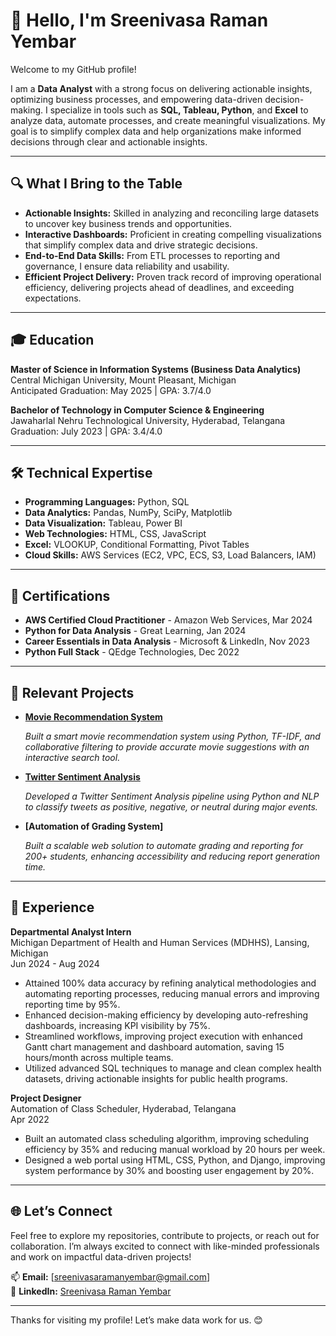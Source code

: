 # 👋 Hello, I'm Sreenivasa Raman Yembar  
Welcome to my GitHub profile!  

I am a **Data Analyst** with a strong focus on delivering actionable insights, optimizing business processes, and empowering data-driven decision-making. I specialize in tools such as **SQL, Tableau, Python**, and **Excel** to analyze data, automate processes, and create meaningful visualizations. My goal is to simplify complex data and help organizations make informed decisions through clear and actionable insights.  

---

## 🔍 What I Bring to the Table  
- **Actionable Insights:** Skilled in analyzing and reconciling large datasets to uncover key business trends and opportunities.  
- **Interactive Dashboards:** Proficient in creating compelling visualizations that simplify complex data and drive strategic decisions.  
- **End-to-End Data Skills:** From ETL processes to reporting and governance, I ensure data reliability and usability.  
- **Efficient Project Delivery:** Proven track record of improving operational efficiency, delivering projects ahead of deadlines, and exceeding expectations.  

---

## 🎓 Education  
**Master of Science in Information Systems (Business Data Analytics)**  
Central Michigan University, Mount Pleasant, Michigan  
Anticipated Graduation: May 2025 | GPA: 3.7/4.0  

**Bachelor of Technology in Computer Science & Engineering**  
Jawaharlal Nehru Technological University, Hyderabad, Telangana  
Graduation: July 2023 | GPA: 3.4/4.0  

---

## 🛠️ Technical Expertise  
- **Programming Languages:** Python, SQL  
- **Data Analytics:** Pandas, NumPy, SciPy, Matplotlib  
- **Data Visualization:** Tableau, Power BI  
- **Web Technologies:** HTML, CSS, JavaScript  
- **Excel:** VLOOKUP, Conditional Formatting, Pivot Tables  
- **Cloud Skills:** AWS Services (EC2, VPC, ECS, S3, Load Balancers, IAM)  

---

## 📜 Certifications  
- **AWS Certified Cloud Practitioner** - Amazon Web Services, Mar 2024  
- **Python for Data Analysis** - Great Learning, Jan 2024  
- **Career Essentials in Data Analysis** - Microsoft & LinkedIn, Nov 2023  
- **Python Full Stack** - QEdge Technologies, Dec 2022  

---

## 🚀 Relevant Projects  
- **[Movie Recommendation System](https://github.com/YembarSreenivasaRaman/Movie-Recommendation-System)**

  *Built a smart movie recommendation system using Python, TF-IDF, and collaborative filtering to provide accurate movie suggestions with an interactive search tool.*
  
- **[Twitter Sentiment Analysis](https://gist.github.com/YembarSreenivasaRaman/8a5a216dc8de709e4f9223277cafa20f)**  

  *Developed a Twitter Sentiment Analysis pipeline using Python and NLP to classify tweets as positive, negative, or neutral during major events.*  

- **[Automation of Grading System]**  

  *Built a scalable web solution to automate grading and reporting for 200+ students, enhancing accessibility and reducing report generation time.*  

---

## 💼 Experience  
**Departmental Analyst Intern**  
Michigan Department of Health and Human Services (MDHHS), Lansing, Michigan  
Jun 2024 - Aug 2024  
- Attained 100% data accuracy by refining analytical methodologies and automating reporting processes, reducing manual errors and improving reporting time by 95%.  
- Enhanced decision-making efficiency by developing auto-refreshing dashboards, increasing KPI visibility by 75%.  
- Streamlined workflows, improving project execution with enhanced Gantt chart management and dashboard automation, saving 15 hours/month across multiple teams.  
- Utilized advanced SQL techniques to manage and clean complex health datasets, driving actionable insights for public health programs.  

**Project Designer**  
Automation of Class Scheduler, Hyderabad, Telangana  
Apr 2022  
- Built an automated class scheduling algorithm, improving scheduling efficiency by 35% and reducing manual workload by 20 hours per week.  
- Designed a web portal using HTML, CSS, Python, and Django, improving system performance by 30% and boosting user engagement by 20%.  

---

## 🌐 Let’s Connect  
Feel free to explore my repositories, contribute to projects, or reach out for collaboration. I’m always excited to connect with like-minded professionals and work on impactful data-driven projects!  

📫 **Email:** [sreenivasaramanyembar@gmail.com]  
💼 **LinkedIn:** [Sreenivasa Raman Yembar](https://www.linkedin.com/in/sreenivasaraman-yembar)  
  

---

Thanks for visiting my profile! Let’s make data work for us. 😊  
